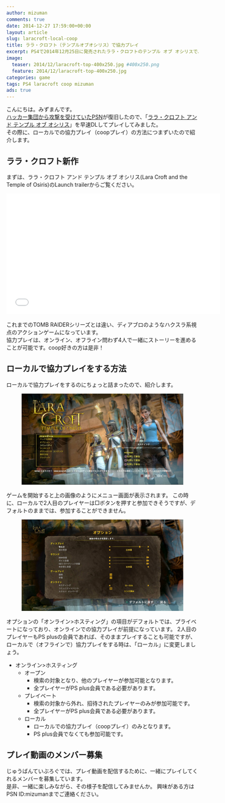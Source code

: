```yaml
---
author: mizuman
comments: true
date: 2014-12-27 17:59:00+00:00
layout: article
slug: laracroft-local-coop
title: ララ・クロフト（テンプルオブオシリス）で協力プレイ
excerpt: PS4で2014年12月25日に発売されたララ・クロフトのテンプル オブ オシリスで、ローカルで協力プレイをする方法を紹介します。 
image:
  teaser: 2014/12/laracroft-top-400x250.jpg #400x250.png
  feature: 2014/12/laracroft-top-400x250.jpg
categories: game
tags: PS4 laracroft coop mizuman
ads: true
---
```


こんにちは。みずまんです。  
[ハッカー集団から攻撃を受けていたPSN](http://www.itmedia.co.jp/news/articles/1412/26/news055.html)が復旧したので、「[ララ・クロフト アンド テンプル オブ オシリス](http://www.jp.square-enix.com/lctoo/)」を早速DLしてプレイしてみました。  
その際に、ローカルでの協力プレイ（coopプレイ）の方法につまずいたので紹介します。

<!--more-->

## ララ・クロフト新作

まずは、ララ・クロフト アンド テンプル オブ オシリス(Lara Croft and the Temple of Osiris)のLaunch trailerからご覧ください。

<iframe width="560" height="315" src="//www.youtube.com/embed/a4iiWCaI32g" frameborder="0" allowfullscreen></iframe>

これまでのTOMB RAIDERシリーズとは違い、ディアブロのようなハクスラ系視点のアクションゲームになっています。  
協力プレイは、オンライン、オフライン問わず4人で一緒にストーリーを進めることが可能です。coop好きの方は是非！

## ローカルで協力プレイをする方法

ローカルで協力プレイをするのにちょっと詰まったので、紹介します。

<figure>
	<img src="/images/2014/12/laracroft-menu.jpg">
</figure>
ゲームを開始すると上の画像のようにメニュー画面が表示されます。
この時に、ローカルで2人目のプレイヤーは□ボタンを押すと参加できそうですが、デフォルトのままでは、参加することができません。  

<figure>
	<img src="/images/2014/12/laracroft-config.jpg">
</figure>
オプションの「オンライン>ホスティング」の項目がデフォルトでは、プライベートになっており、オンラインでの協力プレイが前提になっています。  
2人目のプレイヤーもPS plusの会員であれば、そのままプレイすることも可能ですが、ローカルで（オフラインで）協力プレイをする時は、「ローカル」に変更しましょう。  

* オンライン>ホスティング
  * オープン
    * 検索の対象となり、他のプレイヤーが参加可能となります。  
    * 全プレイヤーがPS plus会員である必要があります。
  * プレイベート
    * 検索の対象から外れ、招待されたプレイヤーのみが参加可能です。  
    * 全プレイヤーがPS plus会員である必要があります。
  * ローカル
    * ローカルでの協力プレイ（coopプレイ）のみとなります。
    * PS plus会員でなくても参加可能です。

## プレイ動画のメンバー募集

じゅうばんていぶろぐでは、プレイ動画を配信するために、一緒にプレイしてくれるメンバーを募集しています。  
是非、一緒に楽しみながら、その様子を配信してみませんか。
興味がある方はPSN ID:mizumanまでご連絡ください。
